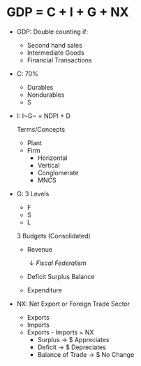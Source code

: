 # GDP = C + I + G + NX

- GDP: Double counting if:

  - Second hand sales
  - Intermediate Goods
  - Financial Transactions

- C: 70%

  - Durables
  - Nondurables
  - S

- I: I~G~ = NDPI + D

  Terms/Concepts

  - Plant
  - Firm
    - Horizontal
    - Vertical
    - Conglomerate
    - MNCS


- G: 3 Levels

  - F
  - S
  - L

  3 Budgets (Consolidated)

  - Revenue

    ​
    &darr; *Fiscal Federalism*

  - Deficit Surplus Balance

  - Expenditure

- NX: Net Export or Foreign Trade Sector

  - Exports
  - Imports
  - Exports - Imports = NX
    - Surplus &rarr; $ Appreciates
    - Deficit &rarr; $ Depreciates
    - Balance of Trade &rarr; $ No Change